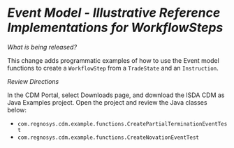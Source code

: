 # *Event Model - Illustrative Reference Implementations for WorkflowSteps*

_What is being released?_

This change adds programmatic examples of how to use the Event model functions to create a `WorkflowStep` from a `TradeState` and an `Instruction`.

_Review Directions_
 
In the CDM Portal, select Downloads page, and download the ISDA CDM as Java Examples project.  Open the project and review the Java classes below:

- `com.regnosys.cdm.example.functions.CreatePartialTerminationEventTest`
- `com.regnosys.cdm.example.functions.CreateNovationEventTest`

